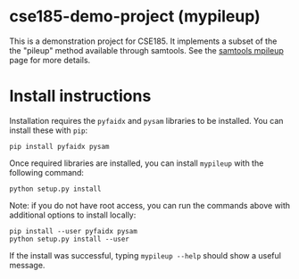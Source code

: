 # cse185-demo-project (mypileup)

This is a demonstration project for CSE185. It implements a subset of the the "pileup" method available through samtools. See the [samtools mpileup](http://www.htslib.org/doc/samtools-mpileup.html) page for more details.

# Install instructions

Installation requires the `pyfaidx` and `pysam` libraries to be installed. You can install these with `pip`:

```
pip install pyfaidx pysam
```

Once required libraries are installed, you can install `mypileup` with the following command:

```
python setup.py install
```

Note: if you do not have root access, you can run the commands above with additional options to install locally:
```
pip install --user pyfaidx pysam
python setup.py install --user
```

If the install was successful, typing `mypileup --help` should show a useful message.